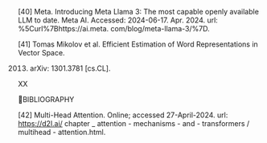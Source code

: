 [40] Meta. Introducing Meta Llama 3: The most capable openly available LLM to date.
Meta AI. Accessed: 2024-06-17. Apr. 2024. url: %5Curl%7Bhttps://ai.meta.
com/blog/meta-llama-3/%7D.

[41] Tomas Mikolov et al. Efficient Estimation of Word Representations in Vector Space.

2013. arXiv: 1301.3781 [cs.CL].

XX

BIBLIOGRAPHY

[42] Multi-Head Attention. Online; accessed 27-April-2024. url: https://d2l.ai/
chapter _ attention - mechanisms - and - transformers / multihead -
attention.html.